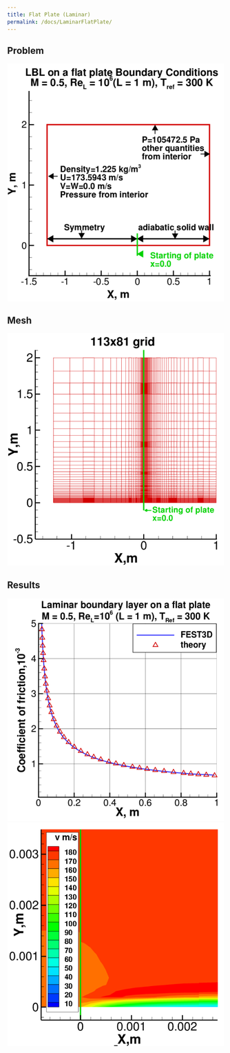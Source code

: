 ```yaml
---
title: Flat Plate (Laminar)
permalink: /docs/LaminarFlatPlate/
---
```


## Problem
![Domain](/img/verification/LaminarFlatPlateDomain.png)


## Mesh
![Mesh](/img/verification/LaminarFlatPlateMesh.png)

## Results
![Results1](/img/verification/LaminarFlatPlateCf.png)
![Results2](/img/verification/LaminarFlatPlateContour.png)


